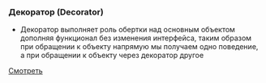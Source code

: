 ### Декоратор (Decorator)

- Декоратор выполняет роль обертки над основным объектом  
  дополняя функционал без изменения интерфейса, таким образом  
  при обращении к объекту напрямую мы получаем одно поведение,  
  а при обращении к объекту через декоратор другое

[Смотреть](decorator.go)

